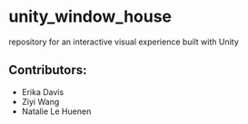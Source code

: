 # unity_window_house
repository for an interactive visual experience built with Unity

## Contributors:
- Erika Davis
- Ziyi Wang
- Natalie Le Huenen
